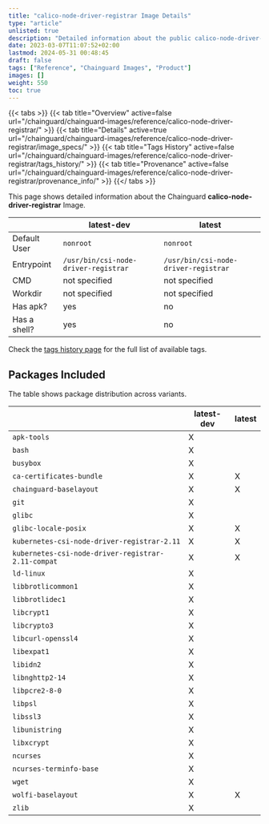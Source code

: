 ```yaml
---
title: "calico-node-driver-registrar Image Details"
type: "article"
unlisted: true
description: "Detailed information about the public calico-node-driver-registrar Chainguard Image."
date: 2023-03-07T11:07:52+02:00
lastmod: 2024-05-31 00:48:45
draft: false
tags: ["Reference", "Chainguard Images", "Product"]
images: []
weight: 550
toc: true
---
```


{{< tabs >}}
{{< tab title="Overview" active=false url="/chainguard/chainguard-images/reference/calico-node-driver-registrar/" >}}
{{< tab title="Details" active=true url="/chainguard/chainguard-images/reference/calico-node-driver-registrar/image_specs/" >}}
{{< tab title="Tags History" active=false url="/chainguard/chainguard-images/reference/calico-node-driver-registrar/tags_history/" >}}
{{< tab title="Provenance" active=false url="/chainguard/chainguard-images/reference/calico-node-driver-registrar/provenance_info/" >}}
{{</ tabs >}}

This page shows detailed information about the Chainguard **calico-node-driver-registrar** Image.

|              | latest-dev                           | latest                               |
|--------------|--------------------------------------|--------------------------------------|
| Default User | `nonroot`                            | `nonroot`                            |
| Entrypoint   | `/usr/bin/csi-node-driver-registrar` | `/usr/bin/csi-node-driver-registrar` |
| CMD          | not specified                        | not specified                        |
| Workdir      | not specified                        | not specified                        |
| Has apk?     | yes                                  | no                                   |
| Has a shell? | yes                                  | no                                   |

Check the [tags history page](/chainguard/chainguard-images/reference/calico-node-driver-registrar/tags_history/) for the full list of available tags.

## Packages Included
The table shows package distribution across variants.

|                                                    | latest-dev | latest |
|----------------------------------------------------|------------|--------|
| `apk-tools`                                        | X          |        |
| `bash`                                             | X          |        |
| `busybox`                                          | X          |        |
| `ca-certificates-bundle`                           | X          | X      |
| `chainguard-baselayout`                            | X          | X      |
| `git`                                              | X          |        |
| `glibc`                                            | X          |        |
| `glibc-locale-posix`                               | X          | X      |
| `kubernetes-csi-node-driver-registrar-2.11`        | X          | X      |
| `kubernetes-csi-node-driver-registrar-2.11-compat` | X          | X      |
| `ld-linux`                                         | X          |        |
| `libbrotlicommon1`                                 | X          |        |
| `libbrotlidec1`                                    | X          |        |
| `libcrypt1`                                        | X          |        |
| `libcrypto3`                                       | X          |        |
| `libcurl-openssl4`                                 | X          |        |
| `libexpat1`                                        | X          |        |
| `libidn2`                                          | X          |        |
| `libnghttp2-14`                                    | X          |        |
| `libpcre2-8-0`                                     | X          |        |
| `libpsl`                                           | X          |        |
| `libssl3`                                          | X          |        |
| `libunistring`                                     | X          |        |
| `libxcrypt`                                        | X          |        |
| `ncurses`                                          | X          |        |
| `ncurses-terminfo-base`                            | X          |        |
| `wget`                                             | X          |        |
| `wolfi-baselayout`                                 | X          | X      |
| `zlib`                                             | X          |        |

